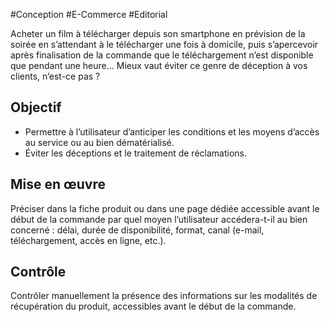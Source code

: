 
#Conception #E-Commerce #Editorial

Acheter un film à télécharger depuis son smartphone en prévision de la soirée en s’attendant à le télécharger une fois à domicile, puis s’apercevoir après finalisation de la commande que le téléchargement n’est disponible que pendant une heure… Mieux vaut éviter ce genre de déception à vos clients, n’est-ce pas ?


## Objectif

* Permettre à l’utilisateur d’anticiper les conditions et les moyens d’accès au service ou au bien dématérialisé.
* Éviter les déceptions et le traitement de réclamations.

## Mise en œuvre

Préciser dans la fiche produit ou dans une page dédiée accessible avant le début de la commande par quel moyen l’utilisateur accédera-t-il au bien concerné : délai, durée de disponibilité, format, canal (e-mail, téléchargement, accès en ligne, etc.).

## Contrôle

Contrôler manuellement la présence des informations sur les modalités de récupération du produit, accessibles avant le début de la commande.

